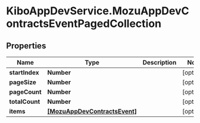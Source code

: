 # KiboAppDevService.MozuAppDevContractsEventPagedCollection

## Properties

Name | Type | Description | Notes
------------ | ------------- | ------------- | -------------
**startIndex** | **Number** |  | [optional] 
**pageSize** | **Number** |  | [optional] 
**pageCount** | **Number** |  | [optional] 
**totalCount** | **Number** |  | [optional] 
**items** | [**[MozuAppDevContractsEvent]**](MozuAppDevContractsEvent.md) |  | [optional] 


